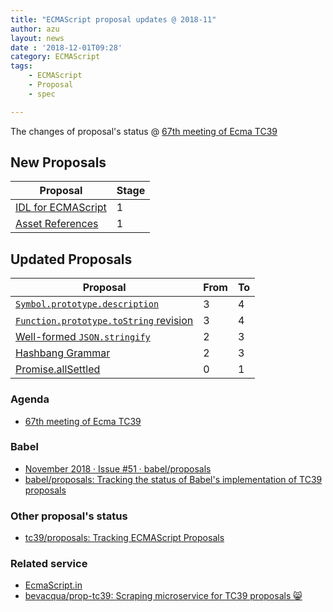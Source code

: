 ```yaml
---
title: "ECMAScript proposal updates @ 2018-11"
author: azu
layout: news
date : '2018-12-01T09:28'
category: ECMAScript
tags:
    - ECMAScript
    - Proposal
    - spec

---
```



The changes of proposal's status @ [67th meeting of Ecma TC39](https://github.com/tc39/agendas/blob/master/2018/11.md)



## New Proposals

| Proposal                                                                       | Stage |
| ------------------------------------------------------------------------------ | ----- |
| [IDL for ECMAScript](https://github.com/littledan/proposal-idl)                | 1     |
| [Asset References](https://github.com/sebmarkbage/ecmascript-asset-references) | 1     |




## Updated Proposals

| Proposal                                                                                               | From  | To    |
| ------------------------------------------------------------------------------------------------------ | ----- | ----- |
| [`Symbol.prototype.description`](https://github.com/tc39/proposal-Symbol-description)                  | 3     | 4     |
| [`Function.prototype.toString` revision](https://github.com/tc39/Function-prototype-toString-revision) | 3     | 4     |
| [Well-formed `JSON.stringify`](https://github.com/gibson042/ecma262-proposal-well-formed-stringify)    | 2     | 3     |
| [Hashbang Grammar](https://github.com/bmeck/proposal-hashbang)                                         | 2     | 3     |
| [Promise.allSettled](https://github.com/tc39/proposal-promise-allSettled)                              | 0     | 1     |

### Agenda

- [67th meeting of Ecma TC39](https://github.com/tc39/agendas/blob/master/2018/11.md)

### Babel

- [November 2018 · Issue #51 · babel/proposals](https://github.com/babel/proposals/issues/51)
- [babel/proposals: Tracking the status of Babel's implementation of TC39 proposals](https://github.com/babel/proposals "babel/proposals: Tracking the status of Babel&#39;s implementation of TC39 proposals")

### Other proposal's status 

- [tc39/proposals: Tracking ECMAScript Proposals](https://github.com/tc39/proposals "tc39/proposals: Tracking ECMAScript Proposals")

### Related service

- [EcmaScript.in](http://ecmascript.in/)
- [bevacqua/prop-tc39: Scraping microservice for TC39 proposals 😸](https://github.com/bevacqua/prop-tc39 "bevacqua/prop-tc39: Scraping microservice for TC39 proposals 😸")
